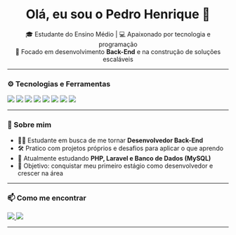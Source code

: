 <h1 align="center">Olá, eu sou o Pedro Henrique 👋</h1>

<p align="center">
🎓 Estudante do Ensino Médio | 💻 Apaixonado por tecnologia e programação<br>
🚀 Focado em desenvolvimento <strong>Back-End</strong> e na construção de soluções escaláveis
</p>

---

### ⚙️ Tecnologias e Ferramentas

<p align="left">
  <!-- Backend -->
  <img src="https://img.shields.io/badge/PHP-777BB4?style=for-the-badge&logo=php&logoColor=white" />
  <img src="https://img.shields.io/badge/Laravel-FF2D20?style=for-the-badge&logo=laravel&logoColor=white" />
  <img src="https://img.shields.io/badge/MySQL-4479A1?style=for-the-badge&logo=mysql&logoColor=white" />
  
  <!-- Fundamentos -->
  <img src="https://img.shields.io/badge/HTML5-E34F26?style=for-the-badge&logo=html5&logoColor=white" />
  <img src="https://img.shields.io/badge/CSS3-1572B6?style=for-the-badge&logo=css3&logoColor=white" />
  <img src="https://img.shields.io/badge/JavaScript-F7DF1E?style=for-the-badge&logo=javascript&logoColor=black" />

  <!-- Ferramentas -->
  <img src="https://img.shields.io/badge/Git-F05033?style=for-the-badge&logo=git&logoColor=white" />
  <img src="https://img.shields.io/badge/GitHub-181717?style=for-the-badge&logo=github&logoColor=white" />
</p>

---

### 🧠 Sobre mim

- 👨‍💻 Estudante em busca de me tornar **Desenvolvedor Back-End**  
- 🛠️ Pratico com projetos próprios e desafios para aplicar o que aprendo  
- 📖 Atualmente estudando **PHP, Laravel e Banco de Dados (MySQL)**  
- 🎯 Objetivo: conquistar meu primeiro estágio como desenvolvedor e crescer na área  

---

### 📫 Como me encontrar

<p align="left">
  <a href="mailto:phvg0403@gmail.com">
    <img src="https://img.shields.io/badge/Gmail-D14836?style=for-the-badge&logo=gmail&logoColor=white" />
  </a>
  <a href="https://www.linkedin.com/in/SEU-LINK-AQUI" target="_blank">
    <img src="https://img.shields.io/badge/LinkedIn-0A66C2?style=for-the-badge&logo=linkedin&logoColor=white" />
  </a>
</p>

---
